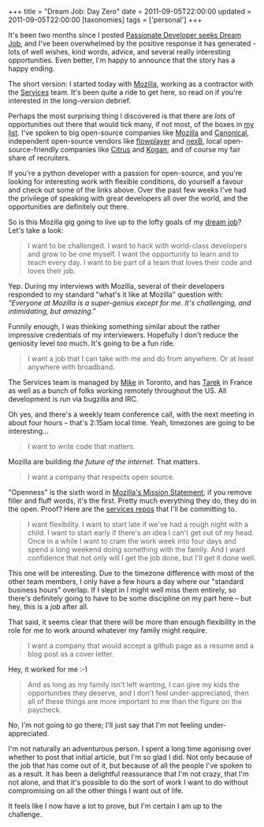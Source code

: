 +++
title = "Dream Job: Day Zero"
date = 2011-09-05T22:00:00
updated = 2011-09-05T22:00:00
[taxonomies]
tags = ['personal']
+++

It's been two months since I posted [Passionate Developer seeks Dream Job](/blog/entry/seeking-dream-job/), and I've been overwhelmed by the positive response it has generated - lots of well wishes, kind words, advice, and several really interesting opportunities.  Even better, I'm happy to announce that the story has a happy ending.

The short version: I started today with [Mozilla](http://www.mozilla.org/), working as a contractor with the [Services](https://wiki.mozilla.org/Services) team.  It's been quite a ride to get here, so read on if you're interested in the long-version debrief.

<!-- more -->

Perhaps the most surprising thing I discovered is that there are *lots* of opportunities out there that would tick many, if not most, of the boxes in [my list](/blog/entry/seeking-dream-job/#the-dream).  I've spoken to big open-source companies like [Mozilla](http://www.canonical.com/about-canonical/careers) and [Canonical](http://www.mozilla.org/en-US/about/careers.html), independent open-source vendors like [flowplayer](http://flowplayer.org/) and [nexB](http://www.nexb.com/corp/aboutus.html), local open-source-friendly companies like [Citrus](http://www.citrus.com.au/) and [Kogan](http://www.kogan.com.au/), and of course my fair share of recruiters.

If you're a python developer with a passion for open-source, and you're looking for interesting work with flexible conditions, do yourself a favour and check out some of the links above.  Over the past few weeks I've had the privilege of speaking with great developers all over the world, and the opportunities are definitely out there.

So is this Mozilla gig going to live up to the lofty goals of my [dream job](/blog/entry/seeking-dream-job/#the-dream)?  Let's take a look:

> I want to be challenged.
> I want to hack with world-class developers and grow to be one myself.
> I want the opportunity to learn and to teach every day.
> I want to be part of a team that loves their code and loves their job.

Yep.  During my interviews with Mozilla, several of their developers responded to my standard "what's it like at Mozilla" question with:  *"Everyone at Mozilla is a super-genius except for me.  It's challenging, and intimidating, but amazing."*

Funnily enough, I was thinking something similar about the rather impressive credentials of my interviewers.  Hopefully I don't reduce the geniosity level *too* much.  It's going to be a fun ride.

> I want a job that I can take with me and do from anywhere. Or at least anywhere with broadband.

The Services team is managed by [Mike](http://snarkfest.net/blog/) in Toronto, and has [Tarek](http://ziade.org/) in France as well as a bunch of folks working remotely throughout the US.  All development is run via bugzilla and IRC.

Oh yes, and there's a weekly team conference call, with the next meeting in about four hours – that's 2:15am local time.  Yeah, timezones are going to be interesting...

> I want to write code that matters.

Mozilla are building *the future of the internet*.  That matters.

> I want a company that respects open source.

"Openness" is the sixth word in [Mozilla's Mission Statement](http://www.mozilla.org/about/mission.html); if you remove filler and fluff words, it's the first.  Pretty much everything they do, they do in the open.  Proof?  Here are the [services repos](https://hg.mozilla.org/services/) that I'll be committing to.

> I want flexibility. I want to start late if we've had a rough night with a child.
> I want to start early if there's an idea I can't get out of my head.
> Once in a while I want to cram the work week into four days and spend a long weekend doing
> something with the family. And I want confidence that not only will I get the job done,
> but I'll get it done well.

This one will be interesting.  Due to the timezone difference with most of the other team members, I only have a few hours a day where our "standard business hours" overlap.  If I slept in I might well miss them entirely, so there's definitely going to have to be some discipline on my part here – but hey, this is a *job* after all.

That said, it seems clear that there will be more than enough flexibility in the role for me to work around whatever my family might require.

> I want a company that would accept a github page as a resume and
> a blog post as a cover letter.

Hey, it worked for me :-)

> And as long as my family isn't left wanting, I can give my kids the opportunities they deserve,
> and I don't feel under-appreciated, then all of these things are more important to me than the
> figure on the paycheck.

No, I'm not going to go there; I'll just say that I'm not feeling under-appreciated.

I'm not naturally an adventurous person. I spent a long time agonising over whether to post that initial article, but I'm so glad I did.  Not only because of the job that has come out of it, but because of all the people I've spoken to as a result.  It has been a delightful reassurance that I'm not crazy, that I'm not alone, and that it's possible to do the sort of work I want to do without compromising on all the other things I want out of life.

It feels like I now have a lot to prove, but I'm certain I am up to the challenge.

